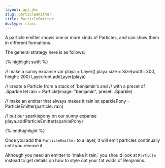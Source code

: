 ```yaml
---
layout: api_doc
slug: particleemitter
title: ParticleEmitter
doctype: class
---
```

A particle emitter shows one or more kinds of Particles, and can show them in different formations.

The general strategy here is as follows:

{% highlight swift %}

// make a sunny expanse
var playa = Layer()
playa.size = Size(width: 300, height: 200)
Layer.root.addLayer(playa)

// create a Particle from a stack of 'benjamin's and
// with a preset of .Sparkle
let rain = Particle(image: "benjamin", preset: .Sparkle)

// make an emitter that always makes it rain
let sparklePony = ParticleEmitter(particle: rain)

// put our sparklepony on our sunny expanse
playa.addParticleEmitter(sparklePony)

{% endhighlight %}

Once you add the `ParticleEmitter` to a layer, it will emit particles continually until you remove it.

Although you need an emitter to 'make it rain,' you should look at `Particle` instead to get details on how to style out your fat wads of Benjamins.
